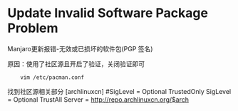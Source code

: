 # Update Invalid Software Package Problem

Manjaro更新报错-无效或已损坏的软件包(PGP 签名)    

原因：使用了社区源且开启了验证，关闭验证即可  
  
        vim /etc/pacman.conf

找到社区源相关部分
        [archlinuxcn]
        #SigLevel = Optional TrustedOnly
        SigLevel = Optional TrustAll
        Server = http://repo.archlinuxcn.org/$arch
